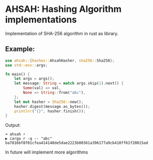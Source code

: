 # AHSAH: Hashing Algorithm implementations

Implementation of SHA-256 algorithm in rust as library.


## Example: 
```rust
use ahsah::{hashes::AhsahHasher, sha256::Sha256};
use std::env::args;

fn main() {
    let args = args();
    let message: String = match args.skip(1).next() {
        Some(val) => val,
        None => String::from("abc"),
    };
    let mut hasher = Sha256::new();
    hasher.digest(message.as_bytes());
    println!("{}", hasher.finish());
}
```
Output: 
```console
➜ ahsah ⚡
▶ cargo r -q -- "abc"
ba7816bf8f01cfea414140de5dae2223b00361a396177a9cb410ff61f20015ad
```

In future will implement more algorithms
